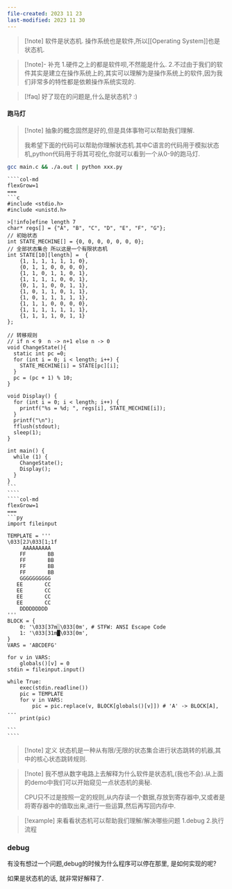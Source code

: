 ```yaml
---
file-created: 2023 11 23
last-modified: 2023 11 30
---
```


>[!note] 软件是状态机.
>操作系统也是软件,所以[[Operating System]]也是状态机.

>[!note]- 补充
>1.硬件之上的都是软件呗,不然能是什么.
>2.不过由于我们的软件其实是建立在操作系统上的,其实可以理解为是操作系统上的软件,因为我们非常多的特性都是依赖操作系统实现的. 

>[!faq] 好了现在的问题是,什么是状态机? :)

#### 跑马灯

>[!note] 抽象的概念固然是好的,但是具体事物可以帮助我们理解.
> 
> 我希望下面的代码可以帮助你理解状态机.其中C语言的代码用于模拟状态机,python代码用于将其可视化,你就可以看到一个从0-9的跑马灯. 

```bash
gcc main.c && ./a.out | python xxx.py
```

`````col
````col-md
flexGrow=1
===
```c
#include <stdio.h>
#include <unistd.h>

>[!info]efine length 7
char* regs[] = {"A", "B", "C", "D", "E", "F", "G"};
// 初始状态
int STATE_MECHINE[] = {0, 0, 0, 0, 0, 0, 0};
// 全部状态集合 所以这是一个有限状态机
int STATE[10][length] =  {
    {1, 1, 1, 1, 1, 1, 0},
    {0, 1, 1, 0, 0, 0, 0},
    {1, 1, 0, 1, 1, 0, 1},
    {1, 1, 1, 1, 0, 0, 1},
    {0, 1, 1, 0, 0, 1, 1},
    {1, 0, 1, 1, 0, 1, 1},
    {1, 0, 1, 1, 1, 1, 1},
    {1, 1, 1, 0, 0, 0, 0},
    {1, 1, 1, 1, 1, 1, 1},
    {1, 1, 1, 1, 0, 1, 1}
};

// 转移规则 
// if n < 9  n -> n+1 else n -> 0
void ChangeState(){
  static int pc =0;
  for (int i = 0; i < length; i++) {
    STATE_MECHINE[i] = STATE[pc][i];
  }
  pc = (pc + 1) % 10;
}

void Display() {
  for (int i = 0; i < length; i++) {
    printf("%s = %d; ", regs[i], STATE_MECHINE[i]);
  }
  printf("\n");
  fflush(stdout);
  sleep(1);
}

int main() {
  while (1) { 
    ChangeState();
    Display();
  }
}
```
````
````col-md
flexGrow=1
===
```py
import fileinput
 
TEMPLATE = '''
\033[2J\033[1;1f
     AAAAAAAAA
    FF       BB
    FF       BB
    FF       BB
    FF       BB
    GGGGGGGGGG
   EE       CC
   EE       CC
   EE       CC
   EE       CC
    DDDDDDDDD
''' 
BLOCK = {
    0: '\033[37m░\033[0m', # STFW: ANSI Escape Code
    1: '\033[31m█\033[0m',
}
VARS = 'ABCDEFG'

for v in VARS:
    globals()[v] = 0
stdin = fileinput.input()

while True:
    exec(stdin.readline())
    pic = TEMPLATE
    for v in VARS:
        pic = pic.replace(v, BLOCK[globals()[v]]) # 'A' -> BLOCK[A], ...
    print(pic)

```
````

`````


>[!note] 定义
>状态机是一种从有限/无限的状态集合进行状态跳转的机器,其中的核心状态跳转规则.


> [!note] 我不想从数字电路上去解释为什么软件是状态机,(我也不会).从上面的demo中我们可以开始窥见一点状态机的奥秘. 
> 
> CPU只不过是按照一定的规则,从内存读一个数据,存放到寄存器中,又或者是将寄存器中的值取出来,进行一些运算,然后再写回内存中. 


>[!example] 来看看状态机可以帮助我们理解/解决哪些问题
>1.debug 
>2.执行流程


### debug 

有没有想过一个问题,debug的时候为什么程序可以停在那里, 是如何实现的呢? 

如果是状态机的话, 就非常好解释了. 
